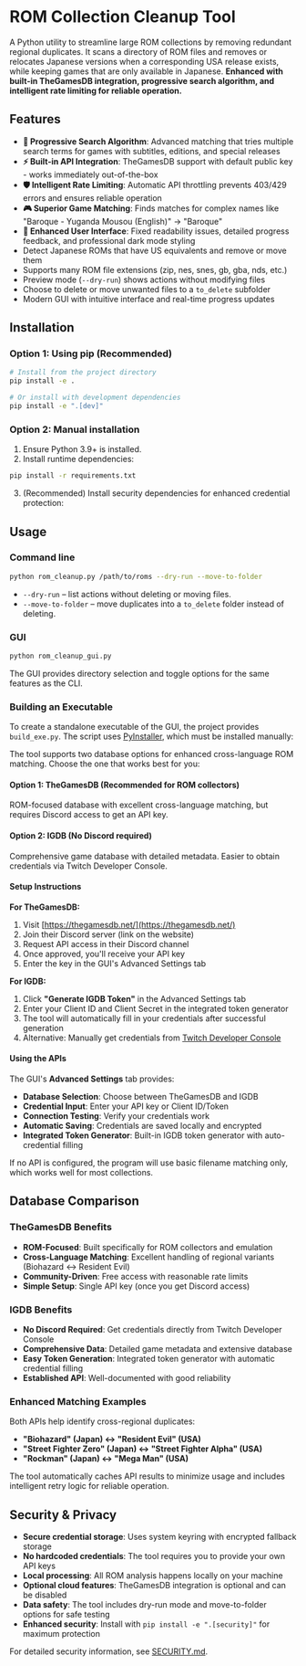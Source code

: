 # ROM Collection Cleanup Tool

A Python utility to streamline large ROM collections by removing redundant regional duplicates. It scans a directory of ROM files and removes or relocates Japanese versions when a corresponding USA release exists, while keeping games that are only available in Japanese. **Enhanced with built-in TheGamesDB integration, progressive search algorithm, and intelligent rate limiting for reliable operation.**

## Features
- **🎯 Progressive Search Algorithm**: Advanced matching that tries multiple search terms for games with subtitles, editions, and special releases
- **⚡ Built-in API Integration**: TheGamesDB support with default public key - works immediately out-of-the-box
- **🛡️ Intelligent Rate Limiting**: Automatic API throttling prevents 403/429 errors and ensures reliable operation
- **🎮 Superior Game Matching**: Finds matches for complex names like "Baroque - Yuganda Mousou (English)" → "Baroque"
- **🎨 Enhanced User Interface**: Fixed readability issues, detailed progress feedback, and professional dark mode styling
- Detect Japanese ROMs that have US equivalents and remove or move them
- Supports many ROM file extensions (zip, nes, snes, gb, gba, nds, etc.)
- Preview mode (`--dry-run`) shows actions without modifying files
- Choose to delete or move unwanted files to a `to_delete` subfolder
- Modern GUI with intuitive interface and real-time progress updates

## Installation

### Option 1: Using pip (Recommended)
```bash
# Install from the project directory
pip install -e .

# Or install with development dependencies
pip install -e ".[dev]"
```

### Option 2: Manual installation
1. Ensure Python 3.9+ is installed.
2. Install runtime dependencies:

```bash
pip install -r requirements.txt
```

3. (Recommended) Install security dependencies for enhanced credential protection:

## Usage

### Command line

```bash
python rom_cleanup.py /path/to/roms --dry-run --move-to-folder
```

- `--dry-run` – list actions without deleting or moving files.
- `--move-to-folder` – move duplicates into a `to_delete` folder instead of deleting.

### GUI

```bash
python rom_cleanup_gui.py
```

The GUI provides directory selection and toggle options for the same features as the CLI.

### Building an Executable

To create a standalone executable of the GUI, the project provides `build_exe.py`. The script uses [PyInstaller](https://www.pyinstaller.org/), which must be installed manually:

The tool supports two database options for enhanced cross-language ROM matching. Choose the one that works best for you:

#### **Option 1: TheGamesDB (Recommended for ROM collectors)**
ROM-focused database with excellent cross-language matching, but requires Discord access to get an API key.

#### **Option 2: IGDB (No Discord required)**
Comprehensive game database with detailed metadata. Easier to obtain credentials via Twitch Developer Console.

#### **Setup Instructions**

**For TheGamesDB:**
1. Visit [https://thegamesdb.net/](https://thegamesdb.net/)
2. Join their Discord server (link on the website)
3. Request API access in their Discord channel
4. Once approved, you'll receive your API key
5. Enter the key in the GUI's Advanced Settings tab

**For IGDB:**
1. Click **"Generate IGDB Token"** in the Advanced Settings tab
2. Enter your Client ID and Client Secret in the integrated token generator
3. The tool will automatically fill in your credentials after successful generation
4. Alternative: Manually get credentials from [Twitch Developer Console](https://dev.twitch.tv/console/apps)

#### **Using the APIs**

The GUI's **Advanced Settings** tab provides:
- **Database Selection**: Choose between TheGamesDB and IGDB
- **Credential Input**: Enter your API key or Client ID/Token
- **Connection Testing**: Verify your credentials work
- **Automatic Saving**: Credentials are saved locally and encrypted
- **Integrated Token Generator**: Built-in IGDB token generator with auto-credential filling

If no API is configured, the program will use basic filename matching only, which works well for most collections.

## Database Comparison

### **TheGamesDB Benefits**
- **ROM-Focused**: Built specifically for ROM collectors and emulation
- **Cross-Language Matching**: Excellent handling of regional variants (Biohazard ↔ Resident Evil)
- **Community-Driven**: Free access with reasonable rate limits
- **Simple Setup**: Single API key (once you get Discord access)

### **IGDB Benefits**
- **No Discord Required**: Get credentials directly from Twitch Developer Console
- **Comprehensive Data**: Detailed game metadata and extensive database
- **Easy Token Generation**: Integrated token generator with automatic credential filling
- **Established API**: Well-documented with good reliability

### **Enhanced Matching Examples**
Both APIs help identify cross-regional duplicates:
- **"Biohazard" (Japan) ↔ "Resident Evil" (USA)**
- **"Street Fighter Zero" (Japan) ↔ "Street Fighter Alpha" (USA)**
- **"Rockman" (Japan) ↔ "Mega Man" (USA)**

The tool automatically caches API results to minimize usage and includes intelligent retry logic for reliable operation.

## Security & Privacy

- **Secure credential storage**: Uses system keyring with encrypted fallback storage
- **No hardcoded credentials**: The tool requires you to provide your own API keys
- **Local processing**: All ROM analysis happens locally on your machine
- **Optional cloud features**: TheGamesDB integration is optional and can be disabled
- **Data safety**: The tool includes dry-run mode and move-to-folder options for safe testing
- **Enhanced security**: Install with `pip install -e ".[security]"` for maximum protection

For detailed security information, see [SECURITY.md](SECURITY.md).


